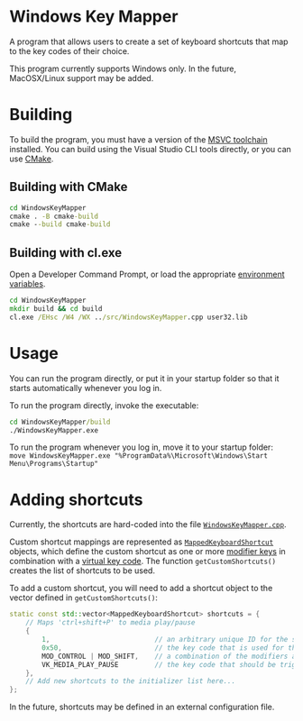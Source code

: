 # Windows Key Mapper
A program that allows users to create a set of keyboard shortcuts
that map to the key codes of their choice.

This program currently supports Windows only. In the future, MacOSX/Linux support may be added.

# Building
To build the program, you must have a version of the [MSVC toolchain](https://visualstudio.microsoft.com/)
installed. You can build using the Visual Studio CLI tools directly, or you can use [CMake](https://cmake.org/).

## Building with CMake
```cmd
cd WindowsKeyMapper
cmake . -B cmake-build
cmake --build cmake-build
```

## Building with cl.exe
Open a Developer Command Prompt, or load the appropriate [environment variables](https://docs.microsoft.com/en-us/cpp/build/building-on-the-command-line?view=vs-2019#developer_command_file_locations).

```cmd
cd WindowsKeyMapper
mkdir build && cd build
cl.exe /EHsc /W4 /WX ../src/WindowsKeyMapper.cpp user32.lib
```

# Usage
You can run the program directly, or put it in your startup folder so that it
starts automatically whenever you log in.

To run the program directly, invoke the executable:
```cmd
cd WindowsKeyMapper/build
./WindowsKeyMapper.exe
```

To run the program whenever you log in, move it to your startup folder:  
`move WindowsKeyMapper.exe "%ProgramData%\Microsoft\Windows\Start Menu\Programs\Startup"`

# Adding shortcuts
Currently, the shortcuts are hard-coded into the file [`WindowsKeyMapper.cpp`](src/WindowsKeyMapper.cpp#L35-L37).

Custom shortcut mappings are represented as [`MappedKeyboardShortcut`](src/WindowsKeyMapper.cpp#L24-L29)
objects, which define the custom shortcut as one or more [modifier keys](https://docs.microsoft.com/en-us/windows/win32/api/winuser/nf-winuser-registerhotkey)
in combination with a [virtual key code](https://docs.microsoft.com/en-us/windows/desktop/inputdev/virtual-key-codes).
The function `getCustomShortcuts()` creates the list of shortcuts to be used.

To add a custom shortcut, you will need to add a shortcut object to the vector 
defined in `getCustomShortcuts()`:
```cpp
static const std::vector<MappedKeyboardShortcut> shortcuts = {
    // Maps 'ctrl+shift+P' to media play/pause
    {
        1,                          // an arbitrary unique ID for the shortcut
        0x50,                       // the key code that is used for the shortcut
        MOD_CONTROL | MOD_SHIFT,    // a combination of the modifiers are used for the shortcut
        VK_MEDIA_PLAY_PAUSE         // the key code that should be triggered by the shortcut
    },
    // Add new shortcuts to the initializer list here...
};
```

In the future, shortcuts may be defined in an external configuration file.
